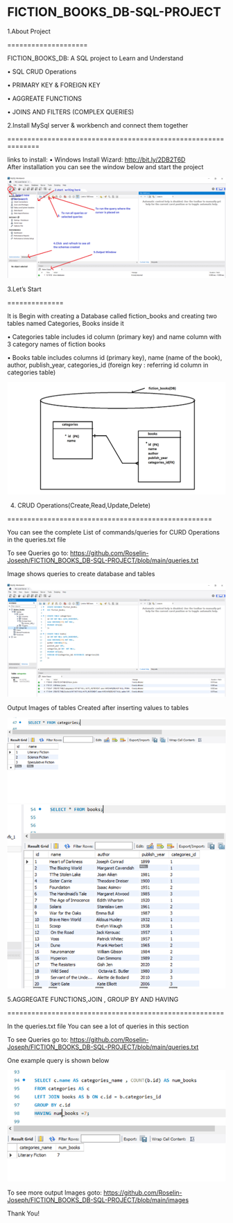 # FICTION_BOOKS_DB-SQL-PROJECT

1.About Project

====================


FICTION_BOOKS_DB: A  SQL project to Learn and Understand 

•	SQL CRUD Operations 

•	PRIMARY KEY & FOREIGN KEY

•	AGGREATE FUNCTIONS

•	JOINS AND FILTERS (COMPLEX QUERIES)





2.Install MySql server & workbench and connect them together

==============================================================



links to install:
•	Windows Install Wizard: http://bit.ly/2DB2T6D   
	After installation you can see the window below and start the project
	
	
![](images/1.mysql%20server%20Image.PNG)

 
 3.Let’s Start
 
 ==============


It is Begin with creating a  Database called fiction_books and creating two tables named Categories, Books inside it 

•	Categories table includes id column (primary key) and name column with 3 category names of fiction books

•	Books table includes columns id (primary key), name (name of the book), author, publish_year, categories_id (foreign key : referring id column in  categories table)


![](images/diagram.png)



4. CRUD Operations(Create,Read,Update,Delete)

===================================================

You can see the complete List of commands/queries for CURD Operations  in the queries.txt file

To see Queries go to: https://github.com/Roselin-Joseph/FICTION_BOOKS_DB-SQL-PROJECT/blob/main/queries.txt


Image shows queries to create database and tables

![](images/2.data%20base%20and%20table%20created.PNG)



Output Images of tables Created after inserting values to tables 

![](images/categories%20table.PNG)	![](images/books%20table.PNG)




5.AGGREGATE FUNCTIONS,JOIN , GROUP BY AND HAVING 

======================================================


In the queries.txt file You can see a lot of queries in this section

To see Queries go to: https://github.com/Roselin-Joseph/FICTION_BOOKS_DB-SQL-PROJECT/blob/main/queries.txt 
 
One example query is shown below


![](images/c2.PNG)



To see more output Images goto: https://github.com/Roselin-Joseph/FICTION_BOOKS_DB-SQL-PROJECT/blob/main/images


Thank You!
